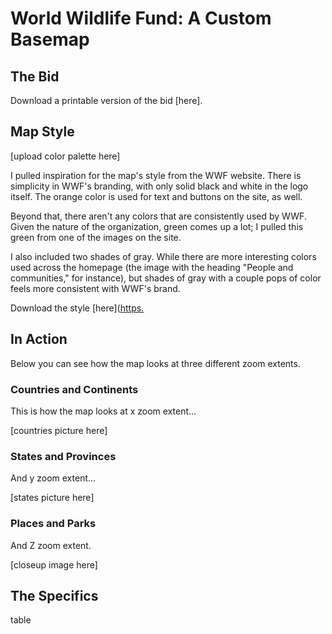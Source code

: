# World Wildlife Fund: A Custom Basemap

## The Bid

Download a printable version of the bid [here].

## Map Style

[upload color palette here]

I pulled inspiration for the map's style from the WWF website. There is simplicity in WWF's branding, with only solid black and white in the logo itself. The orange color is used for text and buttons on the site, as well.

Beyond that, there aren't any colors that are consistently used by WWF. Given the nature of the organization, green comes up a lot; I pulled this green from one of the images on the site.

I also included two shades of gray. While there are more interesting colors used across the homepage (the image with the heading "People and communities," for instance), but shades of gray with a couple pops of color feels more consistent with WWF's brand.

Download the style [here]([https.](https://taypopp.github.io/Popp-Portfolio/WWFbasemap.json)

## In Action

Below you can see how the map looks at three different zoom extents.

### Countries and Continents

This is how the map looks at x zoom extent...

[countries picture here]

### States and Provinces

And y zoom extent...

[states picture here]

### Places and Parks

And Z zoom extent.

[closeup image here]

## The Specifics

table
